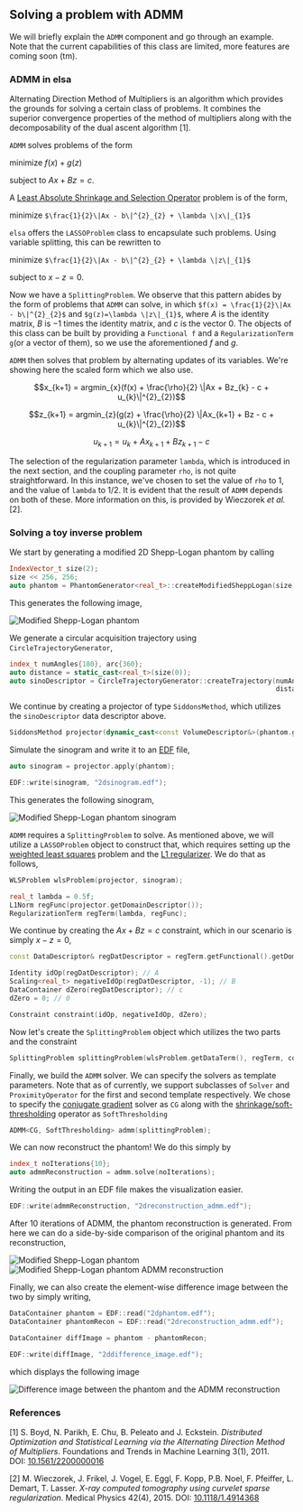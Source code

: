 Solving a problem with ADMM
-----------------------------
We will briefly explain the `ADMM` component and go through an example. 
Note that the current capabilities of this class are limited, more features are coming soon (tm).

### ADMM in elsa

Alternating Direction Method of Multipliers is an algorithm which provides the grounds for solving a certain class of
problems. 
It combines the superior convergence properties of the method of multipliers along with the decomposability of
the dual ascent algorithm [1].

`ADMM` solves problems of the form

minimize $f(x) + g(z)$

subject to  $Ax + Bz = c$.

A [Least Absolute Shrinkage and Selection Operator](https://www.stat.cmu.edu/~ryantibs/papers/lassounique.pdf) problem
is of the form,

minimize `$\frac{1}{2}\|Ax - b\|^{2}_{2} + \lambda \|x\|_{1}$`

`elsa` offers the `LASSOProblem` class to encapsulate such problems. Using variable splitting, this can be rewritten to

minimize `$\frac{1}{2}\|Ax - b\|^{2}_{2} + \lambda \|z\|_{1}$`

subject to $x - z = 0$.

Now we have a `SplittingProblem`. We observe that this pattern abides by the form of problems that `ADMM` can solve, in
which `$f(x) = \frac{1}{2}\|Ax - b\|^{2}_{2}$` and `$g(z)=\lambda \|z\|_{1}$`, where $A$ is the identity matrix, $B$ is
$-1$ times the identity matrix, and $c$ is the vector $0$. 
The objects of this class can be built by providing a `Functional f` and a `RegularizationTerm g`(or a vector of them), 
so we use the aforementioned $f$ and $g$.

`ADMM` then solves that problem by alternating updates of its variables. We're showing here the scaled form which we
also use.

```math
x_{k+1} = argmin_{x}(f(x) + \frac{\rho}{2} \|Ax + Bz_{k} - c + u_{k}\|^{2}_{2})
```


```math
z_{k+1} = argmin_{z}(g(z) + \frac{\rho}{2} \|Ax_{k+1} + Bz - c + u_{k}\|^{2}_{2})
```

```math
u_{k+1} = u_{k} + Ax_{k+1} + Bz_{k+1} - c
```


The selection of the regularization parameter `lambda`, which is introduced in the next section, and the coupling
parameter `rho`, is not quite straightforward. 
In this instance, we've chosen to set the value of `rho` to 1, and the
value of `lambda` to 1/2. 
It is evident that the result of `ADMM` depends on both of these. More information on this, is
provided by Wieczorek *et al.* [2].

### Solving a toy inverse problem

We start by generating a modified 2D Shepp-Logan phantom by calling

```c++
IndexVector_t size(2);
size << 256, 256;
auto phantom = PhantomGenerator<real_t>::createModifiedSheppLogan(size);
```

This generates the following image,

![Modified Shepp-Logan phantom](./images/2dphantom.png)

We generate a circular acquisition trajectory using `CircleTrajectoryGenerator`,

```c++
index_t numAngles{180}, arc{360};
auto distance = static_cast<real_t>(size(0));
auto sinoDescriptor = CircleTrajectoryGenerator::createTrajectory(numAngles, phantom.getDataDescriptor(), arc, 
                                                                  distance * 100.0f, distance);
```

We continue by creating a projector of type `SiddonsMethod`, which utilizes the `sinoDescriptor` data descriptor above.

```c++
SiddonsMethod projector(dynamic_cast<const VolumeDescriptor&>(phantom.getDataDescriptor()), *sinoDescriptor);
```

Simulate the sinogram and write it to an [EDF](https://en.wikipedia.org/wiki/European_Data_Format) file,

```c++
auto sinogram = projector.apply(phantom);

EDF::write(sinogram, "2dsinogram.edf");
```

This generates the following sinogram,

![Modified Shepp-Logan phantom sinogram](./images/2dsinogram.png)

`ADMM` requires a `SplittingProblem` to solve. 
As mentioned above, we will utilize a `LASSOProblem` object to construct
that, which requires setting up the [weighted least squares](https://en.wikipedia.org/wiki/Weighted_least_squares)
problem and the [L1 regularizer](https://en.wikipedia.org/wiki/Regularization_(mathematics)). 
We do that as follows,

```c++
WLSProblem wlsProblem(projector, sinogram);

real_t lambda = 0.5f;
L1Norm regFunc(projector.getDomainDescriptor());
RegularizationTerm regTerm(lambda, regFunc);
```

We continue by creating the $Ax + Bz = c$ constraint, which in our scenario is simply $x - z = 0$,

```c++
const DataDescriptor& regDatDescriptor = regTerm.getFunctional().getDomainDescriptor();

Identity idOp(regDatDescriptor); // A
Scaling<real_t> negativeIdOp(regDatDescriptor, -1); // B
DataContainer dZero(regDatDescriptor); // c
dZero = 0; // 0

Constraint constraint(idOp, negativeIdOp, dZero);
```

Now let's create the `SplittingProblem` object which utilizes the two parts and the constraint

```c++
SplittingProblem splittingProblem(wlsProblem.getDataTerm(), regTerm, constraint);
```

Finally, we build the `ADMM` solver. 
We can specify the solvers as template parameters. Note that as of currently, we
support subclasses of `Solver` and `ProximityOperator` for the first and second template respectively. We chose to
specify the [conjugate gradient](https://en.wikipedia.org/wiki/Conjugate_gradient_method) solver as `CG` along with
the [shrinkage/soft-thresholding](http://www.cs.cmu.edu/afs/cs/Web/People/airg/readings/2012_02_21_a_fast_iterative_shrinkage-thresholding.pdf#page=3)
operator as `SoftThresholding`

```c++
ADMM<CG, SoftThresholding> admm(splittingProblem);
```

We can now reconstruct the phantom! We do this simply by

```c++
index_t noIterations{10};
auto admmReconstruction = admm.solve(noIterations);
```

Writing the output in an EDF file makes the visualization easier.

```c++
EDF::write(admmReconstruction, "2dreconstruction_admm.edf");
```

After 10 iterations of ADMM, the phantom reconstruction is generated. 
From here we can do a side-by-side comparison of the original phantom and its reconstruction,

![Modified Shepp-Logan phantom](./images/2dphantom.png)
![Modified Shepp-Logan phantom ADMM reconstruction](./images/2dreconstruction_admm.png)

Finally, we can also create the element-wise difference image between the two by simply writing,

```c++
DataContainer phantom = EDF::read("2dphantom.edf");
DataContainer phantomRecon = EDF::read("2dreconstruction_admm.edf");

DataContainer diffImage = phantom - phantomRecon;

EDF::write(diffImage, "2ddifference_image.edf");
```

which displays the following image

![Difference image between the phantom and the ADMM reconstruction](./images/2ddifference_image.png)

### References

[1] S. Boyd, N. Parikh, E. Chu, B. Peleato and J. Eckstein. *Distributed Optimization and Statistical Learning via the 
Alternating Direction Method of Multipliers*. Foundations and Trends in Machine Learning 3(1), 2011.  
DOI: [10.1561/2200000016](http://dx.doi.org/10.1561/2200000016)

[2] M. Wieczorek, J. Frikel, J. Vogel, E. Eggl, F. Kopp, P.B. Noel, F. Pfeiffer, L. Demart, T. Lasser. *X-ray computed 
tomography using curvelet sparse regularization*. Medical Physics 42(4), 2015. 
DOI: [10.1118/1.4914368](https://dx.doi.org/10.1118/1.4914368)
